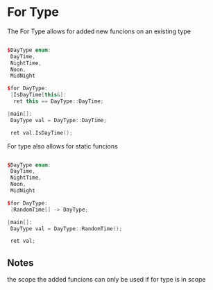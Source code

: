 # For Type

The For Type allows for added new funcions on an existing type

```cpp

$DayType enum:
 DayTime,
 NightTime,
 Noon,
 MidNight

$for DayType:
 |IsDayTime[this&]:
  ret this == DayType::DayTime;

|main[]:
 DayType val = DayType::DayTime;

 ret val.IsDayTime();

```

For type  also allows for static funcions

```cpp

$DayType enum:
 DayTime,
 NightTime,
 Noon,
 MidNight

$for DayType:
 |RandomTime[] -> DayType;

|main[]:
 DayType val = DayType::RandomTime();

 ret val;

```


## Notes

the scope the added funcions can only be used if for type is in scope
